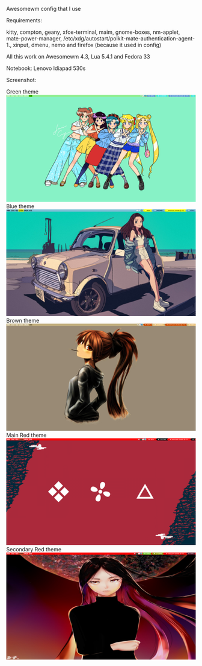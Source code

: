 Awesomewm config that I use

Requirements:

kitty, compton, geany, xfce-terminal, maim, gnome-boxes, nm-applet, mate-power-manager, /etc/xdg/autostart/polkit-mate-authentication-agent-1., xinput, dmenu, nemo and firefox (because it used in config)

All this work on Awesomewm 4.3, Lua 5.4.1 and Fedora 33

Notebook: Lenovo Idiapad 530s

Screenshot:

Green theme
![Green theme](/images/green.png)
Blue theme
![Blue theme](/images/blue.png)
Brown theme
![Brown theme](/images/brown.png)
Main Red theme
![Main Red theme](/images/red.png)
Secondary Red theme
![Secondary Red theme](/images/red1.png)
